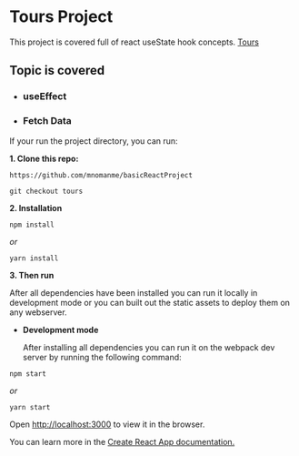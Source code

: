 # Tours Project

This project is covered full of react useState hook concepts. [Tours]()

## Topic is covered

- ### useEffect

- ### Fetch Data

If your run the project directory, you can run:

**1. Clone this repo:**

```git
https://github.com/mnomanme/basicReactProject
```

```git
git checkout tours
```

**2. Installation**

```npm
npm install
```

_or_

```yarn
yarn install
```

**3. Then run**

After all dependencies have been installed you can run it locally in development mode or you can built out the static assets to deploy them on any webserver.

- **Development mode**

  After installing all dependencies you can run it on the webpack dev server by running the following command:

```npm
npm start
```

_or_

```yarn
yarn start
```

Open <http://localhost:3000> to view it in the browser.

You can learn more in the [Create React App documentation.](https://create-react-app.dev/docs/getting-started/)

